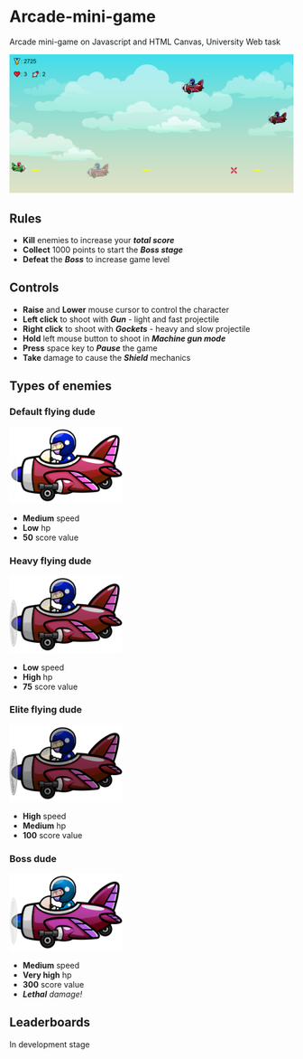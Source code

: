 # Arcade-mini-game
Arcade mini-game on Javascript and HTML Canvas, University Web task

![Promo image](./assets/promo/promo_1.png)

## Rules
- **Kill** enemies to increase your _**total score**_
- **Collect** 1000 points to start the _**Boss stage**_
- **Defeat** the _**Boss**_ to increase game level


## Controls
- **Raise** and **Lower** mouse cursor to control the character
- **Left click** to shoot with _**Gun**_ - light and fast projectile
- **Right click** to shoot with _**Gockets**_ - heavy and slow projectile
- **Hold** left mouse button to shoot in _**Machine gun mode**_ 
- **Press** space key to _**Pause**_ the game
- **Take** damage to cause the _**Shield**_ mechanics


## Types of enemies
### Default flying dude
<img src="./assets/Plane/Flying_Enemy(1).png" alt="Default enemy" width="200"/>

- **Medium** speed
- **Low** hp
- **50** score value


### Heavy flying dude
<img src="./assets/Plane/Flying_Enemy_Heavy(1).png" alt="Elite enemy" width="200"/>

- **Low** speed
- **High** hp
- **75** score value


### Elite flying dude
<img src="./assets/Plane/Flying_Enemy_Elite(1).png" alt="Elite enemy" width="200"/>

- **High** speed
- **Medium** hp
- **100** score value


### Boss dude
<img src="./assets/Plane/Flying_Enemy_Boss(1).png" alt="Elite enemy" width="200"/>

- **Medium** speed
- **Very high** hp
- **300** score value
- _**Lethal** damage!_


## Leaderboards
In development stage